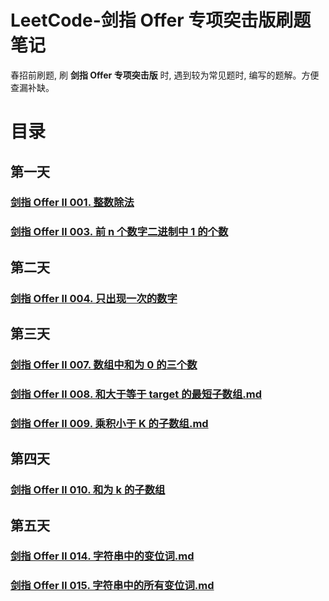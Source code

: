 # LeetCode-剑指 Offer 专项突击版刷题笔记
春招前刷题, 刷 **剑指 Offer 专项突击版** 时, 遇到较为常见题时, 编写的题解。方便查漏补缺。
# 目录
## 第一天

### [剑指 Offer II 001. 整数除法](https://github.com/chong-chonga/LeetCode-SwordPointOfferII/blob/master/src/main/java/com/hlx/leetcode/day1/%E5%89%91%E6%8C%87%20Offer%20II%20001.%20%E6%95%B4%E6%95%B0%E9%99%A4%E6%B3%95.md)

### [剑指 Offer II 003. 前 n 个数字二进制中 1 的个数](https://github.com/chong-chonga/LeetCode-SwordPointOfferII/blob/master/src/main/java/com/hlx/leetcode/day1/%E5%89%91%E6%8C%87%20Offer%20II%20003.%20%E5%89%8D%20n%20%E4%B8%AA%E6%95%B0%E5%AD%97%E4%BA%8C%E8%BF%9B%E5%88%B6%E4%B8%AD%201%20%E7%9A%84%E4%B8%AA%E6%95%B0.md)

## 第二天

### [剑指 Offer II 004. 只出现一次的数字](https://github.com/chong-chonga/LeetCode-SwordPointOfferII/blob/master/src/main/java/com/hlx/leetcode/day2/%E5%89%91%E6%8C%87%20Offer%20II%20004.%20%E5%8F%AA%E5%87%BA%E7%8E%B0%E4%B8%80%E6%AC%A1%E7%9A%84%E6%95%B0%E5%AD%97.md)

## 第三天

### [剑指 Offer II 007. 数组中和为 0 的三个数](https://github.com/chong-chonga/LeetCode-SwordPointOfferII/blob/master/src/main/java/com/hlx/leetcode/day3/%E5%89%91%E6%8C%87%20Offer%20II%20007.%20%E6%95%B0%E7%BB%84%E4%B8%AD%E5%92%8C%E4%B8%BA%200%20%E7%9A%84%E4%B8%89%E4%B8%AA%E6%95%B0.md)

### [剑指 Offer II 008. 和大于等于 target 的最短子数组.md](https://github.com/chong-chonga/LeetCode-SwordPointOfferII/blob/master/src/main/java/com/hlx/leetcode/day3/%E5%89%91%E6%8C%87%20Offer%20II%20008.%20%E5%92%8C%E5%A4%A7%E4%BA%8E%E7%AD%89%E4%BA%8E%20target%20%E7%9A%84%E6%9C%80%E7%9F%AD%E5%AD%90%E6%95%B0%E7%BB%84.md)

### [剑指 Offer II 009. 乘积小于 K 的子数组.md](https://github.com/chong-chonga/LeetCode-SwordPointOfferII/blob/master/src/main/java/com/hlx/leetcode/day3/%E5%89%91%E6%8C%87%20Offer%20II%20009.%20%E4%B9%98%E7%A7%AF%E5%B0%8F%E4%BA%8E%20K%20%E7%9A%84%E5%AD%90%E6%95%B0%E7%BB%84.md)

## 第四天

### [剑指 Offer II 010. 和为 k 的子数组](https://github.com/chong-chonga/LeetCode-SwordPointOfferII/blob/master/src/main/java/com/hlx/leetcode/day4/%E5%89%91%E6%8C%87%20Offer%20II%20010.%20%E5%92%8C%E4%B8%BA%20k%20%E7%9A%84%E5%AD%90%E6%95%B0%E7%BB%84.md)

## 第五天

### [剑指 Offer II 014. 字符串中的变位词.md](https://github.com/chong-chonga/LeetCode-SwordPointOfferII/blob/master/src/main/java/com/hlx/leetcode/day5/%E5%89%91%E6%8C%87%20Offer%20II%20014.%20%E5%AD%97%E7%AC%A6%E4%B8%B2%E4%B8%AD%E7%9A%84%E5%8F%98%E4%BD%8D%E8%AF%8D.md)

### [剑指 Offer II 015. 字符串中的所有变位词.md](https://github.com/chong-chonga/LeetCode-SwordPointOfferII/blob/master/src/main/java/com/hlx/leetcode/day5/%E5%89%91%E6%8C%87%20Offer%20II%20015.%20%E5%AD%97%E7%AC%A6%E4%B8%B2%E4%B8%AD%E7%9A%84%E6%89%80%E6%9C%89%E5%8F%98%E4%BD%8D%E8%AF%8D.md)
